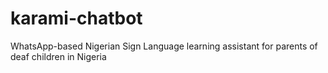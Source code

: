 # karami-chatbot
WhatsApp-based Nigerian Sign Language learning assistant for parents of deaf children in Nigeria
